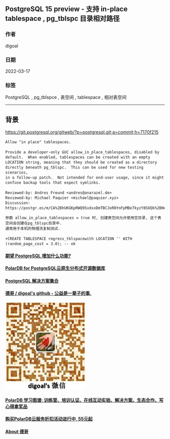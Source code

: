 ## PostgreSQL 15 preview - 支持 in-place tablespace , pg_tblspc 目录相对路径  
  
### 作者  
digoal  
  
### 日期  
2022-03-17  
  
### 标签  
PostgreSQL , pg_tblspce , 表空间 , tablespace , 相对表空间  
  
----  
  
## 背景  
https://git.postgresql.org/gitweb/?p=postgresql.git;a=commit;h=7170f215  
  
```  
Allow "in place" tablespaces.  
  
Provide a developer-only GUC allow_in_place_tablespaces, disabled by  
default.  When enabled, tablespaces can be created with an empty  
LOCATION string, meaning that they should be created as a directory  
directly beneath pg_tblspc.  This can be used for new testing scenarios,  
in a follow-up patch.  Not intended for end-user usage, since it might  
confuse backup tools that expect symlinks.  
  
Reviewed-by: Andres Freund <andres@anarazel.de>  
Reviewed-by: Michael Paquier <michael@paquier.xyz>  
Discussion: https://postgr.es/m/CA%2BhUKGKpRWQ9SxdxxDmTBCJoR0YnFpMBe7kyzY8SUQk%2BHeskxg%40mail.gmail.com  
```  
    
```  
参数 allow_in_place_tablespaces = true 时, 创建表空间允许使用空目录, 这个表空间会创建在pg_tblspc目录中.  
通常用于本机的物理流复制测试.   
  
+CREATE TABLESPACE regress_tblspacewith LOCATION '' WITH (random_page_cost = 3.0); -- ok  
```  
  
  
  
#### [期望 PostgreSQL 增加什么功能?](https://github.com/digoal/blog/issues/76 "269ac3d1c492e938c0191101c7238216")
  
  
#### [PolarDB for PostgreSQL云原生分布式开源数据库](https://github.com/ApsaraDB/PolarDB-for-PostgreSQL "57258f76c37864c6e6d23383d05714ea")
  
  
#### [PostgreSQL 解决方案集合](https://yq.aliyun.com/topic/118 "40cff096e9ed7122c512b35d8561d9c8")
  
  
#### [德哥 / digoal's github - 公益是一辈子的事.](https://github.com/digoal/blog/blob/master/README.md "22709685feb7cab07d30f30387f0a9ae")
  
  
![digoal's wechat](../pic/digoal_weixin.jpg "f7ad92eeba24523fd47a6e1a0e691b59")
  
  
#### [PolarDB 学习图谱: 训练营、培训认证、在线互动实验、解决方案、生态合作、写心得拿奖品](https://www.aliyun.com/database/openpolardb/activity "8642f60e04ed0c814bf9cb9677976bd4")
  
  
#### [购买PolarDB云服务折扣活动进行中, 55元起](https://www.aliyun.com/activity/new/polardb-yunparter?userCode=bsb3t4al "e0495c413bedacabb75ff1e880be465a")
  
  
#### [About 德哥](https://github.com/digoal/blog/blob/master/me/readme.md "a37735981e7704886ffd590565582dd0")
  
